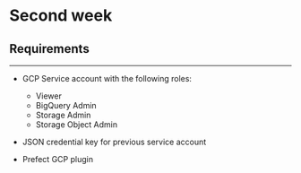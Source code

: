 # Second week

## Requirements
****
- GCP Service account with the following roles:
  - Viewer
  - BigQuery Admin
  - Storage Admin
  - Storage Object Admin

- JSON credential key for previous service account
- Prefect GCP plugin
